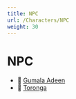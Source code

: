 ```yaml
---
title: NPC
url: /Characters/NPC
weight: 30
---
```


# NPC

- 📄 [Gumala Adeen](./Gumala%20Adeen)
- 📄 [Toronga](./Toronga)
